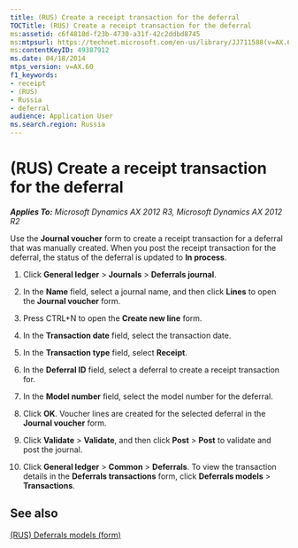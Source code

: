 ```yaml
---
title: (RUS) Create a receipt transaction for the deferral
TOCTitle: (RUS) Create a receipt transaction for the deferral
ms:assetid: c6f4818d-f23b-4730-a31f-42c2ddbd8745
ms:mtpsurl: https://technet.microsoft.com/en-us/library/JJ711588(v=AX.60)
ms:contentKeyID: 49387912
ms.date: 04/18/2014
mtps_version: v=AX.60
f1_keywords:
- receipt
- (RUS)
- Russia
- deferral
audience: Application User
ms.search.region: Russia
---
```


# (RUS) Create a receipt transaction for the deferral 


_**Applies To:** Microsoft Dynamics AX 2012 R3, Microsoft Dynamics AX 2012 R2_

Use the **Journal voucher** form to create a receipt transaction for a deferral that was manually created. When you post the receipt transaction for the deferral, the status of the deferral is updated to **In process**.

1.  Click **General ledger** \> **Journals** \> **Deferrals journal**.

2.  In the **Name** field, select a journal name, and then click **Lines** to open the **Journal voucher** form.

3.  Press CTRL+N to open the **Create new line** form.

4.  In the **Transaction date** field, select the transaction date.

5.  In the **Transaction type** field, select **Receipt**.

6.  In the **Deferral ID** field, select a deferral to create a receipt transaction for.

7.  In the **Model number** field, select the model number for the deferral.

8.  Click **OK**. Voucher lines are created for the selected deferral in the **Journal voucher** form.

9.  Click **Validate** \> **Validate**, and then click **Post** \> **Post** to validate and post the journal.

10. Click **General ledger** \> **Common** \> **Deferrals**. To view the transaction details in the **Deferrals transactions** form, click **Deferrals models** \> **Transactions**.

## See also

[(RUS) Deferrals models (form)](https://technet.microsoft.com/en-us/library/jj678655\(v=ax.60\))

  


